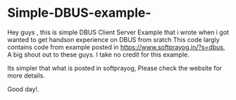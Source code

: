 # Simple-DBUS-example-
Hey guys , this is simple DBUS Client Server Example that i wrote when i got wanted to get handson experience on DBUS from sratch
This code largly contains code from example posted in https://www.softprayog.in/?s=dbus, A big shout out to these guys.
I take no credit for this example.

Its simpler that what is posted in softprayog, Please check the website for more details.

Good day!.
